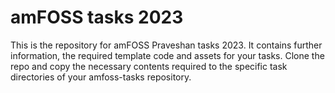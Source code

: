 # amFOSS tasks 2023

This is the repository for amFOSS Praveshan tasks 2023. It contains further information, the required template code and assets for your tasks. Clone the repo and copy the necessary contents required to the specific task directories of your amfoss-tasks repository.
